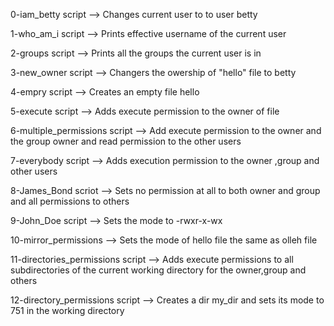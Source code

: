 0-iam_betty script --> Changes current user to to user betty

1-who_am_i script --> Prints effective username of the current user

2-groups script --> Prints all the groups the current user is in

3-new_owner script --> Changers the owership of "hello" file to betty

4-empry script --> Creates an empty file hello

5-execute script --> Adds execute permission to the owner of file

6-multiple_permissions script --> Add execute permission to the owner and the group owner and read permission to the other users

7-everybody script --> Adds execution permission to the owner ,group and other users

8-James_Bond scriot --> Sets no permission at all to both owner and group and all permissions to others

9-John_Doe script --> Sets the mode to -rwxr-x-wx

10-mirror_permissions --> Sets the mode of hello file the same as olleh file

11-directories_permissions script --> Adds execute permissions to all subdirectories of the current working directory for the owner,group and others

12-directory_permissions script --> Creates a dir my_dir and sets its mode to 751 in the working directory
